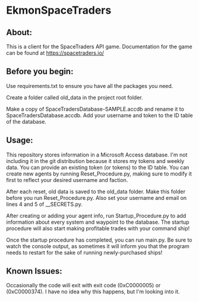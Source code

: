 # EkmonSpaceTraders

## About:

This is a client for the SpaceTraders API game. Documentation for the game can be found at https://spacetraders.io/ 

## Before you begin:

Use requirements.txt to ensure you have all the packages you need.

Create a folder called old_data in the project root folder.

Make a copy of SpaceTradersDatabase-SAMPLE.accdb and rename it to SpaceTradersDatabase.accdb. Add your username and token to the ID table of the database.


## Usage:

This repository stores information in a Microsoft Access database. I'm not including it in the git distribution because 
it stores my tokens and weekly data. You can provide an existing token (or tokens) to the ID table. You can create new agents by running Reset_Procedure.py, making sure to modify it first to reflect your desired username and faction.

After each reset, old data is saved to the old_data folder. Make this folder before you run Reset_Procedure.py.
Also set your username and email on lines 4 and 5 of __SECRETS.py.

After creating or adding your agent info, run Startup_Procedure.py to add information about every system and waypoint to the database. The startup procedure will also start making profitable trades with your command ship!

Once the startup procedure has completed, you can run main.py. Be sure to watch the console output, as sometimes it will inform you that the program needs to restart for the sake of running newly-purchased ships!

## Known Issues:

Occasionally the code will exit with exit code (0xC0000005) or (0xC0000374). I have no idea why this happens, but I'm 
looking into it.